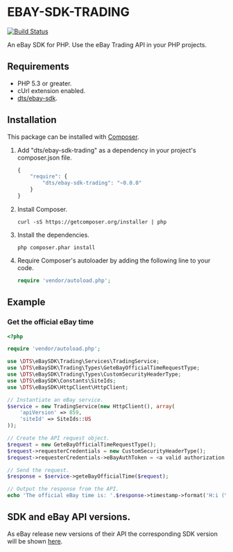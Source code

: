 # EBAY-SDK-TRADING

[![Build Status](https://travis-ci.org/davidtsadler/ebay-sdk-trading.png?branch=master)](https://travis-ci.org/davidtsadler/ebay-sdk-trading)

An eBay SDK for PHP. Use the eBay Trading API in your PHP projects.

## Requirements

- PHP 5.3 or greater.
- cUrl extension enabled.
- [dts/ebay-sdk](https://github.com/davidtsadler/ebay-sdk).

## Installation

This package can be installed with [Composer](http://getcomposer.org/).

1. Add "dts/ebay-sdk-trading" as a dependency in your project's composer.json file.

   ```javascript
   {
       "require": {
           "dts/ebay-sdk-trading": "~0.0.0"
       }
   }
   ```

1. Install Composer.

   ```
   curl -sS https://getcomposer.org/installer | php
   ```

1. Install the dependencies.

   ```
   php composer.phar install
   ```

1. Require Composer's autoloader by adding the following line to your code.

   ```php
   require 'vendor/autoload.php';
   ```

## Example

### Get the official eBay time

```php
<?php

require 'vendor/autoload.php';

use \DTS\eBaySDK\Trading\Services\TradingService;
use \DTS\eBaySDK\Trading\Types\GeteBayOfficialTimeRequestType;
use \DTS\eBaySDK\Trading\Types\CustomSecurityHeaderType;
use \DTS\eBaySDK\Constants\SiteIds;
use \DTS\eBaySDK\HttpClient\HttpClient;

// Instantiate an eBay service.
$service = new TradingService(new HttpClient(), array(
    'apiVersion' => 859,
    'siteId' => SiteIds::US
));

// Create the API request object.
$request = new GeteBayOfficialTimeRequestType();
$request->requesterCredentials = new CustomSecurityHeaderType();
$request->requesterCredentials->eBayAuthToken = <a valid authorization token>;

// Send the request.
$response = $service->geteBayOfficialTime($request);

// Output the response from the API.
echo 'The official eBay time is: '.$response->timestamp->format('H:i (\G\M\T) \o\n l jS Y')."\n";
```

## SDK and eBay API versions.

As eBay release new versions of their API the corresponding SDK version will be shown [here](https://github.com/davidtsadler/ebay-sdk/wiki/SDK-and-eBay-API-Versions#wiki-trading).
